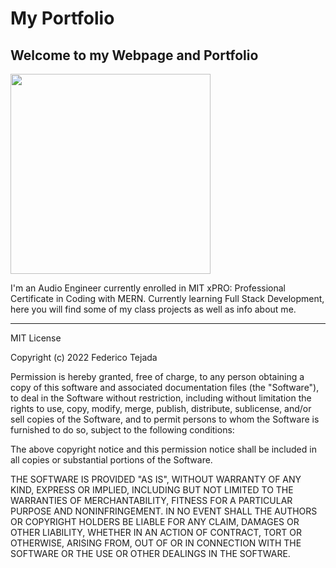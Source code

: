 # My Portfolio
## Welcome to my Webpage and Portfolio

<img src= "IMG_5972" width='320'/>

I'm an Audio Engineer currently enrolled in MIT xPRO: Professional Certificate in Coding with MERN.
Currently learning Full Stack Development, here you will find some of my class projects as well as info about me. 

---
MIT License

Copyright (c) 2022 Federico Tejada

Permission is hereby granted, free of charge, to any person obtaining a copy
of this software and associated documentation files (the "Software"), to deal
in the Software without restriction, including without limitation the rights
to use, copy, modify, merge, publish, distribute, sublicense, and/or sell
copies of the Software, and to permit persons to whom the Software is
furnished to do so, subject to the following conditions:

The above copyright notice and this permission notice shall be included in all
copies or substantial portions of the Software.

THE SOFTWARE IS PROVIDED "AS IS", WITHOUT WARRANTY OF ANY KIND, EXPRESS OR
IMPLIED, INCLUDING BUT NOT LIMITED TO THE WARRANTIES OF MERCHANTABILITY,
FITNESS FOR A PARTICULAR PURPOSE AND NONINFRINGEMENT. IN NO EVENT SHALL THE
AUTHORS OR COPYRIGHT HOLDERS BE LIABLE FOR ANY CLAIM, DAMAGES OR OTHER
LIABILITY, WHETHER IN AN ACTION OF CONTRACT, TORT OR OTHERWISE, ARISING FROM,
OUT OF OR IN CONNECTION WITH THE SOFTWARE OR THE USE OR OTHER DEALINGS IN THE
SOFTWARE.